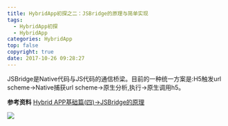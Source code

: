 ```yaml
---
title: HybridApp初探之二：JSBridge的原理与简单实现
tags:
  - HybridApp初探
  - HybridApp
categories: HybridApp
top: false
copyright: true
date: 2017-10-26 09:28:27
---
```

JSBridge是Native代码与JS代码的通信桥梁。目前的一种统一方案是:H5触发url scheme->Native捕获url scheme->原生分析,执行->原生调用h5。
<!--more-->

**参考资料**
[Hybrid APP基础篇(四)->JSBridge的原理](https://www.cnblogs.com/dailc/p/5931324.html)

![](http://static.zhyjor.com/wexin.png)
